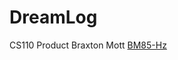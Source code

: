 # DreamLog
CS110 Product
Braxton Mott <a href="https://github.com/BM85-Hz" target="_top">BM85-Hz</a>